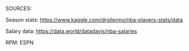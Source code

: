SOURCES:

Season stats: https://www.kaggle.com/drgilermo/nba-players-stats/data

Salary data: https://data.world/datadavis/nba-salaries

RPM: ESPN